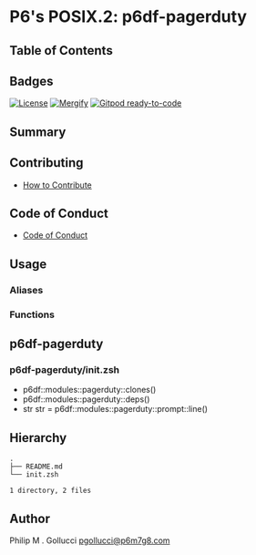 # P6's POSIX.2: p6df-pagerduty

## Table of Contents

## Badges

[![License](https://img.shields.io/badge/License-Apache%202.0-yellowgreen.svg)](https://opensource.org/licenses/Apache-2.0)
[![Mergify](https://img.shields.io/endpoint.svg?url=https://gh.mergify.io/badges//p6df-pagerduty/&style=flat)](https://mergify.io)
[![Gitpod ready-to-code](https://img.shields.io/badge/Gitpod-ready--to--code-blue?logo=gitpod)](<https://gitpod.io/#https://github.com//p6df-pagerduty>)

## Summary

## Contributing

- [How to Contribute](<https://github.com//.github/blob/main/CONTRIBUTING.md>)

## Code of Conduct

- [Code of Conduct](<https://github.com//.github/blob/main/CODE_OF_CONDUCT.md>)

## Usage

### Aliases

### Functions

## p6df-pagerduty

### p6df-pagerduty/init.zsh

- p6df::modules::pagerduty::clones()
- p6df::modules::pagerduty::deps()
- str str = p6df::modules::pagerduty::prompt::line()

## Hierarchy

```text
.
├── README.md
└── init.zsh

1 directory, 2 files
```

## Author

Philip M . Gollucci <pgollucci@p6m7g8.com>
